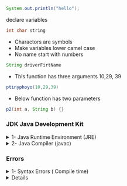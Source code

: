 
```java
System.out.println("hello");
```
declare variables
```java
int char string 
```
* Charactors are symbols
* Make variables lower camel case 
* No name start with numbers
```java
String driverFirtName
```
* This function has three arguments 10,29, 39
```java
ptinyphoyo(10,29,39)
```
* Below function has two parameters
```java
p2(int a, String b) {}
```

### JDK Java Development Kit

  <details>
           <summary>1- Java Runtime Environment (JRE) </summary>
             <p>* JRE includes the code behind all the variable types and built-in functions ex. the println() function. It also include a Java Virtual Machine (JVM) which allow to java run on all platforms. So many computers have installed JRE to be run java on applications.</p>
         </details>
 <details>
           <summary>2- Java Compiler (javac) </summary>
           <p>* To develop a program we need java compilor. A compilor is a special type of program it translate code in a particular language into a form that computer understand. Computers at most basic level only react to electronic signals in 0,1. For example main compiler for java is javac. Javac read java program and convert it to bytecode. Then this bytecode get passed into JVM which does the final translation step</p>
         </details>

### Errors

<details>
           <summary>1- Syntax Errors ( Compile time) </summary>
             <p> Violation of Java grammatical rules and will not even compile</p>
         </details>
 <details>
 <details>
           <summary>2- Run time error </summary>
             <p> Happen when program run like devide a number by zero or ran out of index </p>
         </details>
 <details>
  <details>
           <summary>3- Bug </summary>
             <p>not like compile error has syntax error and not like run time error cause crashing, it just has logic error </p>
         </details>
 <details> 


 
